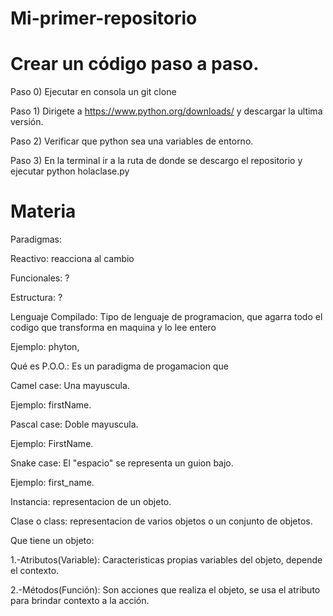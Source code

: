 # Mi-primer-repositorio
# Crear un código paso a paso.

Paso 0) Ejecutar en consola un git clone 

Paso 1) Dirigete a https://www.python.org/downloads/ y descargar la ultima versión.

Paso 2) Verificar que python sea una variables de entorno.

Paso 3) En la terminal ir a la ruta de donde se descargo el repositorio y ejecutar python holaclase.py

# Materia

Paradigmas:

Reactivo: reacciona al cambio

Funcionales: ?

Estructura: ?

Lenguaje Compilado: Tipo de lenguaje de programacion, que agarra todo el codigo que transforma en maquina y lo lee entero

Ejemplo: phyton, 

Qué es P.O.O.: Es un paradigma de progamacion que 

Camel case: Una mayuscula.

Ejemplo: firstName.

Pascal case: Doble mayuscula.

Ejemplo: FirstName.

Snake case: El "espacio" se representa un guion bajo.

Ejemplo: first_name.

Instancia: representacion de un objeto.

Clase o class: representacion de varios objetos o un conjunto de objetos.

Que tiene un objeto:

1.-Atributos(Variable): Caracteristicas propias variables del objeto, depende el contexto.

2.-Métodos(Función): Son acciones que realiza el objeto, se usa el atributo para brindar contexto a la acción.

